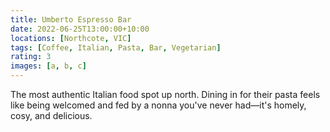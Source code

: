 ```yaml
---
title: Umberto Espresso Bar
date: 2022-06-25T13:00:00+10:00
locations: [Northcote, VIC]
tags: [Coffee, Italian, Pasta, Bar, Vegetarian]
rating: 3
images: [a, b, c]
---
```


The most authentic Italian food spot up north. Dining in for their pasta feels like being welcomed and fed by a nonna you've never had—it's homely, cosy, and delicious.